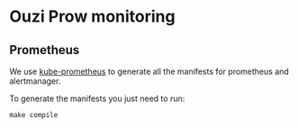 # Ouzi Prow monitoring

## Prometheus

We use [kube-prometheus](https://github.com/coreos/kube-prometheus) to generate all the manifests for prometheus and alertmanager.

To generate the manifests you just need to run:
```
make compile
```
